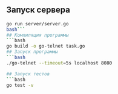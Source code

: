 ## Запуск сервера
```bash
go run server/server.go
bash```
## Компиляция программы
```bash
go build -o go-telnet task.go
## Запуск программы
```bash
./go-telnet --timeout=5s localhost 8080

## Запуск тестов
```bash
go test -v
